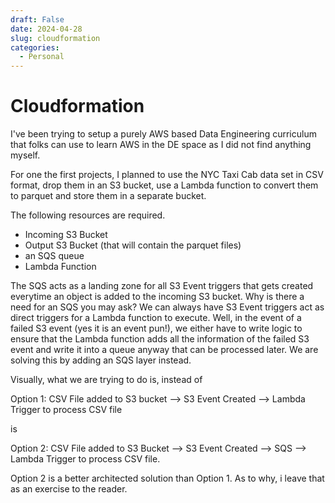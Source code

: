 ```yaml
---
draft: False
date: 2024-04-28
slug: cloudformation
categories:
  - Personal
---
```



# Cloudformation 

I've been trying to setup a purely AWS based Data Engineering curriculum that folks can use to learn AWS in the DE space as I did not find anything myself.

For one the first projects, I planned to use the NYC Taxi Cab data set in CSV format, drop them in an S3 bucket, use a Lambda function to convert them to parquet and store them in a separate bucket.

The following resources are required.
 - Incoming S3 Bucket
 - Output S3 Bucket (that will contain the parquet files)
 - an SQS queue 
 - Lambda Function

 The SQS acts as a landing zone for all S3 Event triggers that gets created everytime an object is added to the incoming S3 bucket. Why is there a need for an SQS you may ask? We can always have S3 Event triggers act as direct triggers for a Lambda function to execute. Well, in the event of a failed S3 event (yes it is an event pun!), we either have to write logic to ensure that the Lambda function adds all the information of the failed S3 event and write it into a queue anyway that can be processed later. We are solving this by adding an SQS layer instead.

 Visually, what we are trying to do is, instead of

Option 1:  CSV File added to S3 bucket --> S3 Event Created --> Lambda Trigger to process CSV file

 is 

Option 2:  CSV File added to S3 Bucket --> S3 Event Created --> SQS --> Lambda Trigger to process CSV file.

Option 2 is a better architected solution than Option 1. As to why, i leave that as an exercise to the reader.